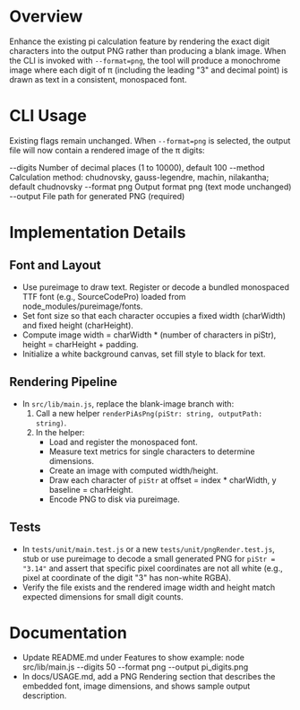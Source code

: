# Overview
Enhance the existing pi calculation feature by rendering the exact digit characters into the output PNG rather than producing a blank image. When the CLI is invoked with `--format=png`, the tool will produce a monochrome image where each digit of π (including the leading "3" and decimal point) is drawn as text in a consistent, monospaced font.

# CLI Usage
Existing flags remain unchanged. When `--format=png` is selected, the output file will now contain a rendered image of the π digits:

--digits <n>       Number of decimal places (1 to 10000), default 100
--method <name>    Calculation method: chudnovsky, gauss-legendre, machin, nilakantha; default chudnovsky
--format png       Output format png (text mode unchanged)
--output <path>    File path for generated PNG (required)

# Implementation Details

## Font and Layout
- Use pureimage to draw text. Register or decode a bundled monospaced TTF font (e.g., SourceCodePro) loaded from node_modules/pureimage/fonts.  
- Set font size so that each character occupies a fixed width (charWidth) and fixed height (charHeight).
- Compute image width = charWidth * (number of characters in piStr), height = charHeight + padding.
- Initialize a white background canvas, set fill style to black for text.

## Rendering Pipeline
- In `src/lib/main.js`, replace the blank-image branch with:
  1. Call a new helper `renderPiAsPng(piStr: string, outputPath: string)`.
  2. In the helper:
     - Load and register the monospaced font.
     - Measure text metrics for single characters to determine dimensions.
     - Create an image with computed width/height.
     - Draw each character of `piStr` at offset = index * charWidth, y baseline = charHeight.
     - Encode PNG to disk via pureimage.

## Tests
- In `tests/unit/main.test.js` or a new `tests/unit/pngRender.test.js`, stub or use pureimage to decode a small generated PNG for `piStr = "3.14"` and assert that specific pixel coordinates are not all white (e.g., pixel at coordinate of the digit "3" has non-white RGBA).
- Verify the file exists and the rendered image width and height match expected dimensions for small digit counts.

# Documentation
- Update README.md under Features to show example:
  node src/lib/main.js --digits 50 --format png --output pi_digits.png
- In docs/USAGE.md, add a PNG Rendering section that describes the embedded font, image dimensions, and shows sample output description.
